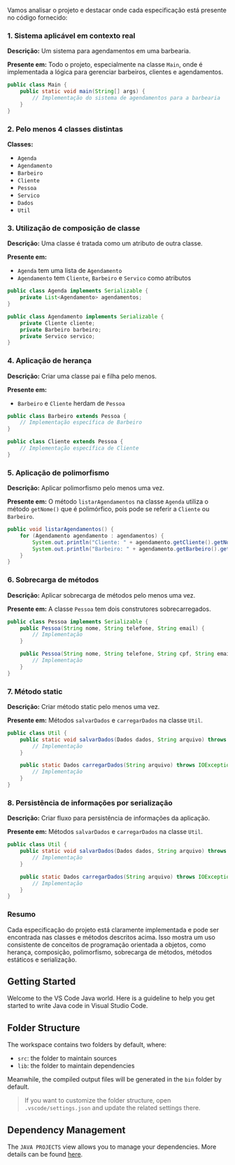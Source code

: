 Vamos analisar o projeto e destacar onde cada especificação está presente no código fornecido:

### 1. Sistema aplicável em contexto real

**Descrição:**
Um sistema para agendamentos em uma barbearia.

**Presente em:**
Todo o projeto, especialmente na classe `Main`, onde é implementada a lógica para gerenciar barbeiros, clientes e agendamentos.

```java
public class Main {
    public static void main(String[] args) {
        // Implementação do sistema de agendamentos para a barbearia
    }
}
```

### 2. Pelo menos 4 classes distintas

**Classes:**
- `Agenda`
- `Agendamento`
- `Barbeiro`
- `Cliente`
- `Pessoa`
- `Servico`
- `Dados`
- `Util`

### 3. Utilização de composição de classe

**Descrição:**
Uma classe é tratada como um atributo de outra classe.

**Presente em:**
- `Agenda` tem uma lista de `Agendamento`
- `Agendamento` tem `Cliente`, `Barbeiro` e `Servico` como atributos

```java
public class Agenda implements Serializable {
    private List<Agendamento> agendamentos;
}

public class Agendamento implements Serializable {
    private Cliente cliente;
    private Barbeiro barbeiro;
    private Servico servico;
}
```

### 4. Aplicação de herança

**Descrição:**
Criar uma classe pai e filha pelo menos.

**Presente em:**
- `Barbeiro` e `Cliente` herdam de `Pessoa`

```java
public class Barbeiro extends Pessoa {
    // Implementação específica de Barbeiro
}

public class Cliente extends Pessoa {
    // Implementação específica de Cliente
}
```

### 5. Aplicação de polimorfismo

**Descrição:**
Aplicar polimorfismo pelo menos uma vez.

**Presente em:**
O método `listarAgendamentos` na classe `Agenda` utiliza o método `getNome()` que é polimórfico, pois pode se referir a `Cliente` ou `Barbeiro`.

```java
public void listarAgendamentos() {
    for (Agendamento agendamento : agendamentos) {
        System.out.println("Cliente: " + agendamento.getCliente().getNome());
        System.out.println("Barbeiro: " + agendamento.getBarbeiro().getNome());
    }
}
```

### 6. Sobrecarga de métodos

**Descrição:**
Aplicar sobrecarga de métodos pelo menos uma vez.

**Presente em:**
A classe `Pessoa` tem dois construtores sobrecarregados.

```java
public class Pessoa implements Serializable {
    public Pessoa(String nome, String telefone, String email) {
        // Implementação
    }

    public Pessoa(String nome, String telefone, String cpf, String email) {
        // Implementação
    }
}
```

### 7. Método static

**Descrição:**
Criar método static pelo menos uma vez.

**Presente em:**
Métodos `salvarDados` e `carregarDados` na classe `Util`.

```java
public class Util {
    public static void salvarDados(Dados dados, String arquivo) throws IOException {
        // Implementação
    }

    public static Dados carregarDados(String arquivo) throws IOException, ClassNotFoundException {
        // Implementação
    }
}
```

### 8. Persistência de informações por serialização

**Descrição:**
Criar fluxo para persistência de informações da aplicação.

**Presente em:**
Métodos `salvarDados` e `carregarDados` na classe `Util`.

```java
public class Util {
    public static void salvarDados(Dados dados, String arquivo) throws IOException {
        // Implementação
    }

    public static Dados carregarDados(String arquivo) throws IOException, ClassNotFoundException {
        // Implementação
    }
}
```

### Resumo

Cada especificação do projeto está claramente implementada e pode ser encontrada nas classes e métodos descritos acima. Isso mostra um uso consistente de conceitos de programação orientada a objetos, como herança, composição, polimorfismo, sobrecarga de métodos, métodos estáticos e serialização.

## Getting Started

Welcome to the VS Code Java world. Here is a guideline to help you get started to write Java code in Visual Studio Code.

## Folder Structure

The workspace contains two folders by default, where:

- `src`: the folder to maintain sources
- `lib`: the folder to maintain dependencies

Meanwhile, the compiled output files will be generated in the `bin` folder by default.

> If you want to customize the folder structure, open `.vscode/settings.json` and update the related settings there.

## Dependency Management

The `JAVA PROJECTS` view allows you to manage your dependencies. More details can be found [here](https://github.com/microsoft/vscode-java-dependency#manage-dependencies).


